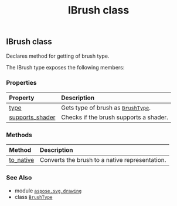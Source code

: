 ﻿---
title: IBrush class
second_title: Aspose.SVG for Python via .NET API References
description: 
type: docs
weight: 60
url: /python-net/aspose.svg.drawing/ibrush/
is_root: false
---

## IBrush class

Declares method for getting of brush type.



The IBrush type exposes the following members:

### Properties
| Property | Description |
| :- | :- |
| [type](/svg/python-net/aspose.svg.drawing/ibrush/type) | Gets type of brush as [`BrushType`](/svg/python-net/aspose.svg.drawing/brushtype). |
| [supports_shader](/svg/python-net/aspose.svg.drawing/ibrush/supports_shader) | Checks if the brush supports a shader. |


### Methods
| Method | Description |
| :- | :- |
| [to_native](/svg/python-net/aspose.svg.drawing/ibrush/to_native/#) | Converts the brush to a native representation. |



### See Also
* module [`aspose.svg.drawing`](..)
* class [`BrushType`](/svg/python-net/aspose.svg.drawing/brushtype)
